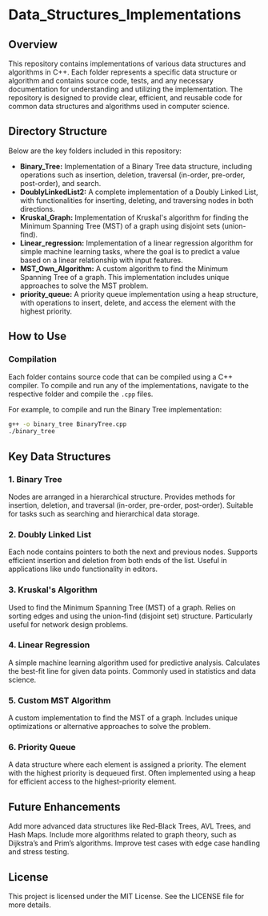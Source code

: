 # Data_Structures_Implementations

## Overview
This repository contains implementations of various data structures and algorithms in C++. Each folder represents a specific data structure or algorithm and contains source code, tests, and any necessary documentation for understanding and utilizing the implementation. The repository is designed to provide clear, efficient, and reusable code for common data structures and algorithms used in computer science.

## Directory Structure
Below are the key folders included in this repository:

- **Binary_Tree:** Implementation of a Binary Tree data structure, including operations such as insertion, deletion, traversal (in-order, pre-order, post-order), and search.
- **DoublyLinkedList2:** A complete implementation of a Doubly Linked List, with functionalities for inserting, deleting, and traversing nodes in both directions.
- **Kruskal_Graph:** Implementation of Kruskal's algorithm for finding the Minimum Spanning Tree (MST) of a graph using disjoint sets (union-find).
- **Linear_regression:** Implementation of a linear regression algorithm for simple machine learning tasks, where the goal is to predict a value based on a linear relationship with input features.
- **MST_Own_Algorithm:** A custom algorithm to find the Minimum Spanning Tree of a graph. This implementation includes unique approaches to solve the MST problem.
- **priority_queue:** A priority queue implementation using a heap structure, with operations to insert, delete, and access the element with the highest priority.

## How to Use

### Compilation
Each folder contains source code that can be compiled using a C++ compiler. To compile and run any of the implementations, navigate to the respective folder and compile the `.cpp` files.

For example, to compile and run the Binary Tree implementation:
```bash
g++ -o binary_tree BinaryTree.cpp
./binary_tree
```
## Key Data Structures
### 1. Binary Tree
Nodes are arranged in a hierarchical structure.
Provides methods for insertion, deletion, and traversal (in-order, pre-order, post-order).
Suitable for tasks such as searching and hierarchical data storage.

### 2. Doubly Linked List
Each node contains pointers to both the next and previous nodes.
Supports efficient insertion and deletion from both ends of the list.
Useful in applications like undo functionality in editors.

### 3. Kruskal's Algorithm
Used to find the Minimum Spanning Tree (MST) of a graph.
Relies on sorting edges and using the union-find (disjoint set) structure.
Particularly useful for network design problems.

### 4. Linear Regression
A simple machine learning algorithm used for predictive analysis.
Calculates the best-fit line for given data points.
Commonly used in statistics and data science.

### 5. Custom MST Algorithm
A custom implementation to find the MST of a graph.
Includes unique optimizations or alternative approaches to solve the problem.

### 6. Priority Queue
A data structure where each element is assigned a priority.
The element with the highest priority is dequeued first.
Often implemented using a heap for efficient access to the highest-priority element.

## Future Enhancements
Add more advanced data structures like Red-Black Trees, AVL Trees, and Hash Maps.
Include more algorithms related to graph theory, such as Dijkstra’s and Prim’s algorithms.
Improve test cases with edge case handling and stress testing.

## License
This project is licensed under the MIT License. See the LICENSE file for more details.
